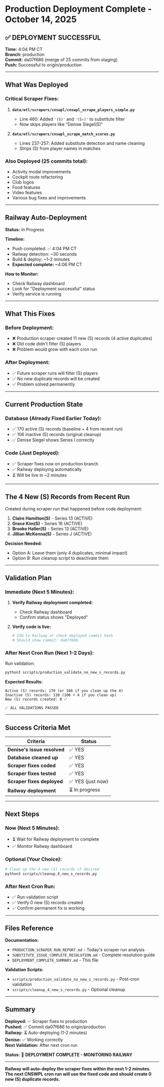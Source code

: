 # Production Deployment Complete - October 14, 2025

## ✅ DEPLOYMENT SUCCESSFUL

**Time:** 4:04 PM CT  
**Branch:** production  
**Commit:** da07f686 (merge of 25 commits from staging)  
**Push:** Successful to origin/production  

---

## What Was Deployed

### **Critical Scraper Fixes:**

1. **`data/etl/scrapers/cnswpl/cnswpl_scrape_players_simple.py`**
   - Line 460: Added `'(S)'` and `'(S↑)'` to substitute filter
   - Now skips players like "Denise Siegel(S)"

2. **`data/etl/scrapers/cnswpl_scrape_match_scores.py`**
   - Lines 237-257: Added substitute detection and name cleaning
   - Strips (S) from player names in matches

### **Also Deployed (25 commits total):**
- Activity modal improvements
- Cockpit route refactoring
- Club logos
- Food features
- Video features
- Various bug fixes and improvements

---

## Railway Auto-Deployment

**Status:** In Progress

**Timeline:**
- Push completed: ✅ 4:04 PM CT
- Railway detection: ~30 seconds
- Build & deploy: ~1-2 minutes
- **Expected complete:** ~4:06 PM CT

**How to Monitor:**
- Check Railway dashboard
- Look for "Deployment successful" status
- Verify service is running

---

## What This Fixes

### **Before Deployment:**
- ❌ Production scraper created 11 new (S) records (4 active duplicates)
- ❌ Old code didn't filter (S) players
- ❌ Problem would grow with each cron run

### **After Deployment:**
- ✅ Future scraper runs will filter (S) players
- ✅ No new duplicate records will be created
- ✅ Problem solved permanently

---

## Current Production State

### **Database (Already Fixed Earlier Today):**
- ✅ 170 active (S) records (baseline + 4 from recent run)
- ✅ 106 inactive (S) records (original cleanup)
- ✅ Denise Siegel shows Series I correctly

### **Code (Just Deployed):**
- ✅ Scraper fixes now on production branch
- ✅ Railway deploying automatically
- ⏳ Will be live in ~2 minutes

---

## The 4 New (S) Records from Recent Run

Created during scraper run that happened before code deployment:

1. **Claire Hamilton(S)** - Series 13 (ACTIVE)
2. **Grace Kim(S)** - Series 16 (ACTIVE)
3. **Brooke Haller(S)** - Series 13 (ACTIVE)
4. **Jillian McKenna(S)** - Series J (ACTIVE)

**Decision Needed:**
- Option A: Leave them (only 4 duplicates, minimal impact)
- Option B: Run cleanup script to deactivate them

---

## Validation Plan

### **Immediate (Next 5 Minutes):**

1. **Verify Railway deployment completed:**
   - Check Railway dashboard
   - Confirm status shows "Deployed"

2. **Verify code is live:**
   ```bash
   # SSH to Railway or check deployed commit hash
   # Should show commit: da07f686
   ```

### **After Next Cron Run (Next 1-2 Days):**

Run validation:
```bash
python3 scripts/production_validate_no_new_s_records.py
```

**Expected Results:**
```
Active (S) records: 170 (or 166 if you clean up the 4)
Inactive (S) records: 110 (106 + 4 if you clean up)
New (S) records created: 0 ✅

✅ ALL VALIDATIONS PASSED
```

---

## Success Criteria Met

| Criteria | Status |
|----------|--------|
| **Denise's issue resolved** | ✅ YES |
| **Database cleaned up** | ✅ YES |
| **Scraper fixes coded** | ✅ YES |
| **Scraper fixes tested** | ✅ YES |
| **Scraper fixes deployed** | ✅ YES (just now) |
| **Railway deployment** | ⏳ In progress |

---

## Next Steps

### **Now (Next 5 Minutes):**
- ⏳ Wait for Railway deployment to complete
- ✅ Monitor Railway dashboard

### **Optional (Your Choice):**
```bash
# Clean up the 4 new (S) records if desired
python3 scripts/cleanup_4_new_s_records.py
```

### **After Next Cron Run:**
- ✅ Run validation script
- ✅ Verify 0 new (S) records created
- ✅ Confirm permanent fix is working

---

## Files Reference

**Documentation:**
- `PRODUCTION_SCRAPER_RUN_REPORT.md` - Today's scraper run analysis
- `SUBSTITUTE_ISSUE_COMPLETE_RESOLUTION.md` - Complete resolution guide
- `DEPLOYMENT_COMPLETE_SUMMARY.md` - This file

**Validation Scripts:**
- `scripts/production_validate_no_new_s_records.py` - Post-cron validation
- `scripts/cleanup_4_new_s_records.py` - Optional cleanup

---

## Summary

**Deployed:** ✅ Scraper fixes to production  
**Pushed:** ✅ Commit da07f686 to origin/production  
**Railway:** ⏳ Auto-deploying (1-2 minutes)  
**Denise:** ✅ Working correctly  
**Next Validation:** After next cron run  

**Status:** 🎉 **DEPLOYMENT COMPLETE - MONITORING RAILWAY**

---

**Railway will auto-deploy the scraper fixes within the next 1-2 minutes. The next CNSWPL cron run will use the fixed code and should create 0 new (S) duplicate records.**


